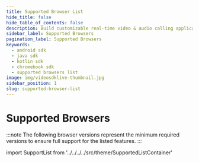 ```yaml
---
title: Supported Browser List
hide_title: false
hide_table_of_contents: false
description: Build customizable real-time video & audio calling applications in Android SDK using Video SDK add live Video & Audio conferencing to your applications.
sidebar_label: Supported Browsers
pagination_label: Supported Browsers
keywords:
  - android sdk
  - java sdk
  - kotlin sdk
  - chromebook sdk
  - supported browsers list
image: img/videosdklive-thumbnail.jpg
sidebar_position: 1
slug: supported-browser-list
---
```


# Supported Browsers

:::note
The following browser versions represent the minimum required versions to ensure full support for the listed features.
:::

import SupportList from '../../../../src/theme/SupportedListContainer'

<SupportList renderOnlySDKList={true} isiOSSDKInclude={false}/>
